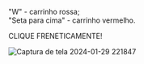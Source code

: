 "W" - carrinho rossa;                                                                                                  
"Seta para cima" - carrinho vermelho.

CLIQUE FRENETICAMENTE!

![Captura de tela 2024-01-29 221847](https://github.com/Gabriel-Davila-dc/MiniGame-Corridinha/assets/158082235/72aa9bdd-5022-4b54-89ac-81550d9e5b65)
